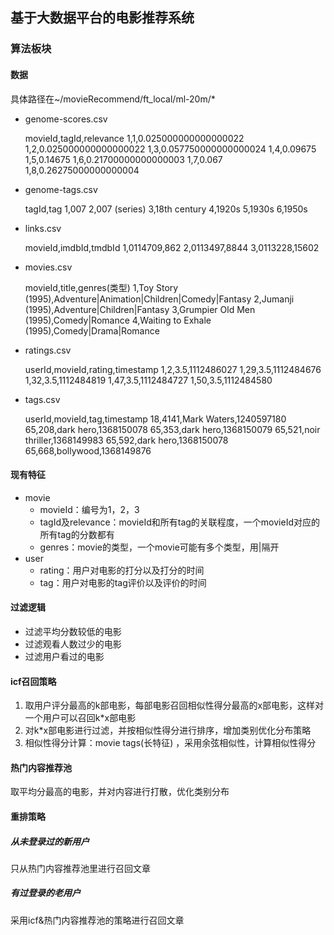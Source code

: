 ## 基于大数据平台的电影推荐系统

### 算法板块

#### 数据

具体路径在~/movieRecommend/ft_local/ml-20m/*

- genome-scores.csv

  movieId,tagId,relevance
  1,1,0.025000000000000022
  1,2,0.025000000000000022
  1,3,0.057750000000000024
  1,4,0.09675
  1,5,0.14675
  1,6,0.21700000000000003
  1,7,0.067
  1,8,0.26275000000000004

- genome-tags.csv

  tagId,tag
  1,007
  2,007 (series)
  3,18th century
  4,1920s
  5,1930s
  6,1950s

- links.csv

  movieId,imdbId,tmdbId
  1,0114709,862
  2,0113497,8844
  3,0113228,15602

- movies.csv

  movieId,title,genres(类型)
  1,Toy Story (1995),Adventure|Animation|Children|Comedy|Fantasy
  2,Jumanji (1995),Adventure|Children|Fantasy
  3,Grumpier Old Men (1995),Comedy|Romance
  4,Waiting to Exhale (1995),Comedy|Drama|Romance

- ratings.csv

  userId,movieId,rating,timestamp
  1,2,3.5,1112486027
  1,29,3.5,1112484676
  1,32,3.5,1112484819
  1,47,3.5,1112484727
  1,50,3.5,1112484580

- tags.csv

  userId,movieId,tag,timestamp
  18,4141,Mark Waters,1240597180
  65,208,dark hero,1368150078
  65,353,dark hero,1368150079
  65,521,noir thriller,1368149983
  65,592,dark hero,1368150078
  65,668,bollywood,1368149876

#### 现有特征

- movie
  - movieId：编号为1，2，3
  - tagId及relevance：movieId和所有tag的关联程度，一个movieId对应的所有tag的分数都有
  - genres：movie的类型，一个movie可能有多个类型，用|隔开
- user
  - rating：用户对电影的打分以及打分的时间
  - tag：用户对电影的tag评价以及评价的时间

#### 过滤逻辑

- 过滤平均分数较低的电影
- 过滤观看人数过少的电影
- 过滤用户看过的电影

#### icf召回策略

1. 取用户评分最高的k部电影，每部电影召回相似性得分最高的x部电影，这样对一个用户可以召回k*x部电影
2. 对k*x部电影进行过滤，并按相似性得分进行排序，增加类别优化分布策略
3. 相似性得分计算：movie tags(长特征) ，采用余弦相似性，计算相似性得分

#### 热门内容推荐池

取平均分最高的电影，并对内容进行打散，优化类别分布 

#### 重排策略

##### 从未登录过的新用户

只从热门内容推荐池里进行召回文章

##### 有过登录的老用户

采用icf&热门内容推荐池的策略进行召回文章
